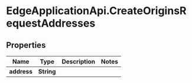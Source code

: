 # EdgeApplicationApi.CreateOriginsRequestAddresses

## Properties

Name | Type | Description | Notes
------------ | ------------- | ------------- | -------------
**address** | **String** |  | 


